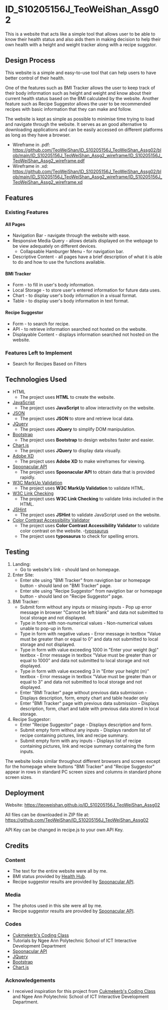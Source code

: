 # ID_S10205156J_TeoWeiShan_Assg02

This is a website that acts like a simple tool that allows user to be able to know their health status and also aids them in making decision to help their own health with a height and weight tracker along with a recipe suggstor.
 
## Design Process

This website is a simple and easy-to-use tool that can help users to have better control of their health.

One of the features such as BMI Tracker allows the user to keep track of their body information such as height and weight and know about their current health status based on the BMI calculated by the website. Another feature such as Recipe Suggestor allows the user to be recommended recipes with basic information that they can make and follow. 

The website is kept as simple as possible to minimise time trying to load and navigate through the website. It serves as an good alternative to downloading applications and can be easily accessed on different platforms as long as they have a browser.

- Wireframe in .pdf: https://github.com/TeoWeiShan/ID_S10205156J_TeoWeiShan_Assg02/blob/main/ID_S10205156J_TeoWeiShan_Assg2_wireframe/ID_S10205156J_TeoWeiShan_Assg2_wireframe.pdf
- Wireframe in .xd: https://github.com/TeoWeiShan/ID_S10205156J_TeoWeiShan_Assg02/blob/main/ID_S10205156J_TeoWeiShan_Assg2_wireframe/ID_S10205156J_TeoWeiShan_Assg2_wireframe.xd


## Features
 
### Existing Features
#### All Pages
- Navigation Bar - navigate through the website with ease.
- Responsive Media Query - allows details displayed on the webpage to be view adequately on different devices.
    - Collapsable Hamburger Menu - for navigation bar.
- Descriptive Content - all pages have a brief description of what it is able to do and how to use the functions available.
#### BMI Tracker
- Form - to fill in user's body information.
- Local Storage - to store user's entered information for future data uses.
- Chart - to display user's body information in a visual format.
- Table - to display user's body information in text format.
#### Recipe Suggestor
- Form - to search for recipe.
- API - to retrieve information searched not hosted on the website.
- Displayable Content - displays information searched not hosted on the website.

### Features Left to Implement
- Search for Recipes Based on Filters

## Technologies Used
- HTML
    - The project uses **HTML** to create the website.
- [JavaScript](https://www.javascript.com/)
    - The project uses **JavaScript** to allow interactivity on the website. 
- [JSON](https://www.json.org/json-en.html)
    - The project uses **JSON** to store and retrieve local data.
- [JQuery](https://jquery.com)
    - The project uses **JQuery** to simplify DOM manipulation.
- [Bootstrap](https://getbootstrap.com/)
    - The project uses **Bootstrap** to design websites faster and easier.
- [Chart.js](https://www.chartjs.org/)
    - The project uses **JQuery** to display data visually.
- [Adobe XD](https://www.adobe.com/sea/products/xd.html)
    - The project uses **Adobe XD** to make wireframes for viewing.
- [Spoonacular API](https://spoonacular.com/)
    - The project uses **Spoonacular API** to obtain data that is provided rapidly.
- [W3C MarkUp Validation](https://validator.w3.org/)
    - The project uses **W3C MarkUp Validation** to validate HTML.
- [W3C Link Checking](https://validator.w3.org/)
    - The project uses **W3C Link Checking** to validate links included in the HTML.
- [JSHint](https://jshint.com/)
    - The project uses **JSHint** to validate JavaScript used on the website.
- [Color Contrast Accessibility Validator](https://color.a11y.com/Contrast/)
    - The project uses **Color Contrast Accessibility Validator** to validate color contrast on the website.
-[typosaurus](https://typosaur.us/)
    - The project uses **typosaurus** to check for spelling errors.

## Testing
1. Landing:
    - Go to website's link - should land on homepage.
2. Enter Site: 
    - Enter site using "BMI Tracker" from navigtion bar or homepage button - should land on "BMI Tracker" page.
    - Enter site using "Recipe Suggestor" from navigtion bar or homepage button - should land on "Recipe Suggestor" page.
3. BMI Tracker: 
    - Submit form without any inputs or missing inputs - Pop up error message in browser "Cannot be left blank" and data not submitted to local storage and not displayed.
    - Type in form with non-numerical values - Non-numerical values unable to pop-up in form.
    - Type in form with negative values - Error message in textbox "Value must be greater than or equal to 0" and data not submitted to local storage and not displayed.
    - Type in form with value exceeding 1000 in "Enter your weight (kg)" textbox - Error message in textbox "Value must be greater than or equal to 1000" and data not submitted to local storage and not displayed.
    - Type in form with value exceeding 3 in "Enter your height (m)" textbox - Error message in textbox "Value must be greater than or equal to 3" and data not submitted to local storage and not displayed.
    - Enter "BMI Tracker" page without previous data submission - Displays description, form, empty chart and table header only
    - Enter "BMI Tracker" page with previous data submission - Displays description, form, chart and table with previous data stored in local storage.
4. Recipe Suggestor: 
    - Enter "Recipe Suggestor" page - Displays description and form.
    - Submit empty form without any inputs - Displays random list of recipe containing pictures, link and recipe summary. 
    - Submit empty form with any inputs - Displays list of recipe containing pictures, link and recipe summary containing the form inputs.

The website looks similar throughout different browsers and screen except for the homepage where buttons "BMI Tracker" and "Recipe Suggestor" appear in rows in standard PC screen sizes and columns in standard phone screen sizes.

## Deployment
Website: https://teoweishan.github.io/ID_S10205156J_TeoWeiShan_Assg02

All files can be downloaded in ZIP file at: https://github.com/TeoWeiShan/ID_S10205156J_TeoWeiShan_Assg02

API Key can be changed in recipe.js to your own API Key.

## Credits

### Content
- The text for the entire website were all by me.
- BMI status provided by [Health Hub](https://www.healthhub.sg/live-healthy/410/Healthy%20Weight).
- Recipe suggestor results are provided by [Spoonacular API](https://spoonacular.com/).

### Media
- The photos used in this site were all by me.
- Recipe suggestor results are provided by [Spoonacular API](https://spoonacular.com/).

### Codes
- [Cukmekerb's Coding Class](https://cukmekerb.github.io)
- Tutorials by Ngee Ann Polytechnic School of ICT Interactive Development Department
- [Spoonacular API](https://spoonacular.com/)
- [JQuery](https://jquery.com)
- [Bootstrap](https://getbootstrap.com/)
- [Chart.js](https://www.chartjs.org/)

### Acknowledgements

- I received inspiration for this project from [Cukmekerb's Coding Class](https://cukmekerb.github.io) and Ngee Ann Polytechnic School of ICT Interactive Development Department.
